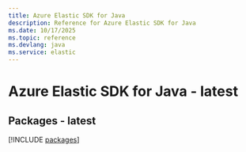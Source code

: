 ```yaml
---
title: Azure Elastic SDK for Java
description: Reference for Azure Elastic SDK for Java
ms.date: 10/17/2025
ms.topic: reference
ms.devlang: java
ms.service: elastic
---
```

# Azure Elastic SDK for Java - latest
## Packages - latest
[!INCLUDE [packages](elastic-index.md)]